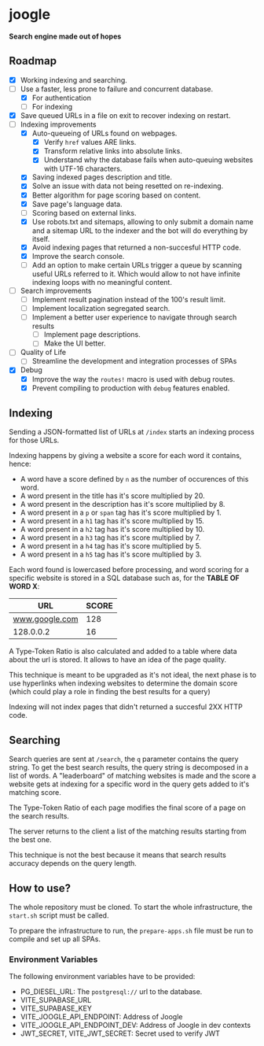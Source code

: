 # joogle

**Search engine made out of hopes**

## Roadmap

- [X] Working indexing and searching.
- [ ] Use a faster, less prone to failure and concurrent database.
    - [X] For authentication
    - [ ] For indexing
- [X] Save queued URLs in a file on exit to recover indexing on restart.
- [ ] Indexing improvements
    - [X] Auto-queueing of URLs found on webpages.
        - [X] Verify `href` values ARE links.
        - [X] Transform relative links into absolute links.
        - [X] Understand why the database fails when auto-queuing websites with
              UTF-16 characters.
    - [X] Saving indexed pages description and title.
    - [X] Solve an issue with data not being resetted on re-indexing.
    - [X] Better algorithm for page scoring based on content.
    - [X] Save page's language data.
    - [ ] Scoring based on external links.
    - [X] Use robots.txt and sitemaps, allowing to only submit a domain name and
        a sitemap URL to the indexer and the bot will do everything by itself.
    - [X] Avoid indexing pages that returned a non-succesful HTTP code.
    - [X] Improve the search console.
    - [ ] Add an option to make certain URLs trigger a queue by scanning useful
        URLs referred to it. Which would allow to not have infinite indexing
        loops with no meaningful content.
- [ ] Search improvements
    - [ ] Implement result pagination instead of the 100's result limit.
    - [ ] Implement localization segregated search.
    - [ ] Implement a better user experience to navigate through search results
        - [ ] Implement page descriptions.
        - [ ] Make the UI better.
- [ ] Quality of Life
    - [ ] Streamline the development and integration processes of SPAs
- [X] Debug
    - [X] Improve the way the `routes!` macro is used with debug routes.
    - [X] Prevent compiling to production with `debug` features enabled.

## Indexing

Sending a JSON-formatted list of URLs at `/index` starts an indexing process
for those URLs.

Indexing happens by giving a website a score for each word it contains, hence:
- A word have a score defined by `n` as the number of occurences of this word.
- A word present in the title has it's score multiplied by 20.
- A word present in the description has it's score multiplied by 8.
- A word present in a `p` or `span` tag has it's score multiplied by 1.
- A word present in a `h1` tag has it's score multiplied by 15.
- A word present in a `h2` tag has it's score multiplied by 10.
- A word present in a `h3` tag has it's score multiplied by 7.
- A word present in a `h4` tag has it's score multiplied by 5.
- A word present in a `h5` tag has it's score multiplied by 3.

Each word found is lowercased before processing, and word scoring for a specific
website is stored in a SQL database such as, for the **TABLE OF WORD X**:

| URL                 | SCORE |
| ------------------- | ----- |
| www.google.com      |   128 |
| 128.0.0.2           |    16 |

A Type-Token Ratio is also calculated and added to a table where data about the
url is stored. It allows to have an idea of the page quality.

This technique is meant to be upgraded as it's not ideal, the next phase is to
use hyperlinks when indexing websites to determine the domain score (which could
play a role in finding the best results for a query)

Indexing will not index pages that didn't returned a succesful 2XX HTTP code.

## Searching

Search queries are sent at `/search`, the `q` parameter contains the query string.
To get the best search results, the query string is decomposed in a list of
words. A "leaderboard" of matching websites is made and the score a website gets
at indexing for a specific word in the query gets added to it's matching score.

The Type-Token Ratio of each page modifies the final score of a page on the 
search results.

The server returns to the client a list of the matching results starting from
the best one.

This technique is not the best because it means that search results accuracy
depends on the query length.

## How to use?

The whole repository must be cloned. To start the whole infrastructure, the
`start.sh` script must be called.

To prepare the infrastructure to run, the `prepare-apps.sh` file must be run
to compile and set up all SPAs.

### Environment Variables

The following environment variables have to be provided:

- PG_DIESEL_URL: The `postgresql://` url to the database.
- VITE_SUPABASE_URL
- VITE_SUPABASE_KEY
- VITE_JOOGLE_API_ENDPOINT: Address of Joogle
- VITE_JOOGLE_API_ENDPOINT_DEV: Address of Joogle in dev contexts
- JWT_SECRET, VITE_JWT_SECRET: Secret used to verify JWT
